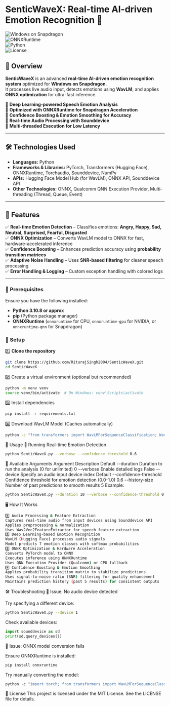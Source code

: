 # **SenticWaveX: Real-time AI-driven Emotion Recognition** 🚀  

![Windows on Snapdragon](https://img.shields.io/badge/Windows%20on%20Snapdragon-Optimized-blue.svg)  
![ONNXRuntime](https://img.shields.io/badge/ONNXRuntime-Accelerated-purple.svg)  
![Python](https://img.shields.io/badge/Python-3.8%2B-green.svg)  
![License](https://img.shields.io/badge/License-MIT-brightgreen.svg)  

## **📌 Overview**  
**SenticWaveX** is an advanced **real-time AI-driven emotion recognition system** optimized for **Windows on Snapdragon**.  
It processes live audio input, detects emotions using **WavLM**, and applies **ONNX optimization** for ultra-fast inference.  

🔹 **Deep Learning-powered Speech Emotion Analysis**  
🔹 **Optimized with ONNXRuntime for Snapdragon Acceleration**  
🔹 **Confidence Boosting & Emotion Smoothing for Accuracy**  
🔹 **Real-time Audio Processing with Sounddevice**  
🔹 **Multi-threaded Execution for Low Latency**  

---

## **🛠️ Technologies Used**  
- **Languages:** Python  
- **Frameworks & Libraries:** PyTorch, Transformers (Hugging Face), ONNXRuntime, Torchaudio, Sounddevice, NumPy  
- **APIs:** Hugging Face Model Hub (for WavLM), ONNX API, Sounddevice API  
- **Other Technologies:** ONNX, Qualcomm QNN Execution Provider, Multi-threading (Thread, Queue, Event)  

---

## **🎯 Features**  
✅ **Real-time Emotion Detection** – Classifies emotions: **Angry, Happy, Sad, Neutral, Surprised, Fearful, Disgusted**  
✅ **ONNX Optimization** – Converts WavLM model to ONNX for fast, hardware-accelerated inference  
✅ **Confidence Boosting** – Enhances prediction accuracy using **probability transition matrices**  
✅ **Adaptive Noise Handling** – Uses **SNR-based filtering** for cleaner speech processing  
✅ **Error Handling & Logging** – Custom exception handling with colored logs  

---

### **🔹 Prerequisites**  
Ensure you have the following installed:  
- **Python 3.10.8 or approx**  
- **pip** (Python package manager)  
- **ONNXRuntime** (`onnxruntime` for CPU, `onnxruntime-gpu` for NVIDIA, or `onnxruntime-qnn` for Snapdragon)  

### **🔹 Setup**  
1️⃣ **Clone the repository**  
```bash
git clone https://github.com/RiturajSingh2004/SenticWaveX.git
cd SenticWaveX
```

2️⃣ Create a virtual environment (optional but recommended)

```bash
python -m venv venv
source venv/bin/activate  # On Windows: venv\Scripts\activate
```
3️⃣ Install dependencies

```bash
pip install -r requirements.txt
```
4️⃣ Download WavLM Model (Caches automatically)

```bash
python -c "from transformers import WavLMForSequenceClassification; WavLMForSequenceClassification.from_pretrained('microsoft/wavlm-base-plus')"
```
🚀 Usage
🔹 Running Real-time Emotion Detection
```bash
python SenticWaveX.py --verbose --confidence-threshold 0.6
```
🔹 Available Arguments
Argument	Description	Default
--duration	Duration to run the analysis (0 for unlimited)	0
--verbose	Enable detailed logs	False
--device	Specify an audio input device index	Default
--confidence-threshold	Confidence threshold for emotion detection (0.0-1.0)	0.6
--history-size	Number of past predictions to smooth results	5
Example:

```bash
python SenticWaveX.py --duration 10 --verbose --confidence-threshold 0.7
```
🖥️ How It Works
```bash
1️⃣ Audio Processing & Feature Extraction
Captures real-time audio from input devices using Sounddevice API
Applies preprocessing & normalization
Uses Wav2Vec2FeatureExtractor for speech feature extraction
2️⃣ Deep Learning-based Emotion Recognition
WavLM (Hugging Face) processes audio signals
Model predicts 7 emotion classes with softmax probabilities
3️⃣ ONNX Optimization & Hardware Acceleration
Converts PyTorch model to ONNX
Executes inference using ONNXRuntime
Uses QNN Execution Provider (Qualcomm) or CPU fallback
4️⃣ Confidence Boosting & Emotion Smoothing
Applies probability transition matrix to stabilize predictions
Uses signal-to-noise ratio (SNR) filtering for quality enhancement
Maintains prediction history (past 5 results) for consistent outputs
```
🛠️ Troubleshooting
🔹 Issue: No audio device detected

Try specifying a different device:
```bash
python SenticWaveX.py --device 1
```
Check available devices:
```python
import sounddevice as sd
print(sd.query_devices())
```
🔹 Issue: ONNX model conversion fails

Ensure ONNXRuntime is installed:
```bash
pip install onnxruntime
```
Try manually converting the model:
```python
python -c "import torch; from transformers import WavLMForSequenceClassification; model = WavLMForSequenceClassification.from_pretrained('microsoft/wavlm-base-plus'); torch.onnx.export(model, torch.randn(1, 8000), 'wavlm_optimized.onnx')"
```
📜 License
This project is licensed under the MIT License. See the LICENSE file for details.

